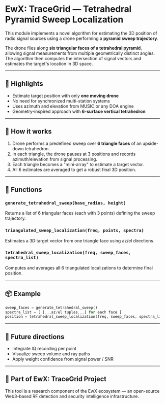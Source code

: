 # EwX: TraceGrid — Tetrahedral Pyramid Sweep Localization

This module implements a novel algorithm for estimating the 3D position of radio signal sources using a drone performing a **pyramid sweep trajectory**.

The drone flies along **six triangular faces of a tetrahedral pyramid**, allowing signal measurements from multiple geometrically distinct angles. The algorithm then computes the intersection of signal vectors and estimates the target's location in 3D space.

---

## 🚀 Highlights

- Estimate target position with only **one moving drone**
- No need for synchronized multi-station systems
- Uses azimuth and elevation from MUSIC or any DOA engine
- Geometry-inspired approach with **6-surface vertical tetrahedron**

---

## 🧠 How it works

1. Drone performs a predefined sweep over **6 triangle faces** of an upside-down tetrahedron.
2. In each triangle, the drone pauses at 3 positions and records azimuth/elevation from signal processing.
3. Each triangle becomes a "mini-array" to estimate a target vector.
4. All 6 estimates are averaged to get a robust final 3D position.

---

## 🔧 Functions

### `generate_tetrahedral_sweep(base_radius, height)`
Returns a list of 6 triangular faces (each with 3 points) defining the sweep trajectory.

### `triangulated_sweep_localization(freq, points, spectra)`
Estimates a 3D target vector from one triangle face using az/el directions.

### `tetrahedral_sweep_localization(freq, sweep_faces, spectra_list)`
Computes and averages all 6 triangulated localizations to determine final position.

---

## 📦 Example

```python
sweep_faces = generate_tetrahedral_sweep()
spectra_list = [ [...az/el tuples...] for each face ]
position = tetrahedral_sweep_localization(freq, sweep_faces, spectra_list)
```

---

## 🔬 Future directions

- Integrate IQ recording per point
- Visualize sweep volume and ray paths
- Apply weight confidence from signal power / SNR

---

## 🤝 Part of EwX: TraceGrid Project
This tool is a research component of the EwX ecosystem — an open-source Web3-based RF detection and security intelligence infrastructure.
